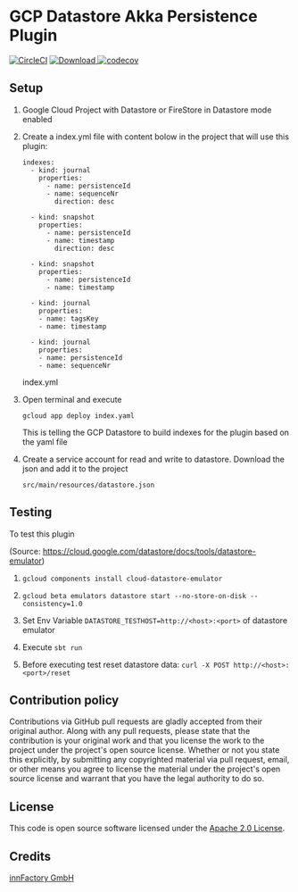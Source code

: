 # GCP Datastore Akka Persistence Plugin

[![CircleCI](https://circleci.com/gh/innFactory/akka-persistence-gcp-datastore/tree/master.svg?style=svg&circle-token=700c4e7e6802d0dacbe552c87f25454e20f6ce28)](https://circleci.com/gh/innFactory/akka-persistence-gcp-datastore/tree/master)
[ ![Download](https://api.bintray.com/packages/innfactory/sbt-plugins/akka-persistence-gcp-datastore/images/download.svg) ](https://bintray.com/innfactory/sbt-plugins/akka-persistence-gcp-datastore/_latestVersion)
[![codecov](https://codecov.io/gh/innFactory/akka-persistence-gcp-datastore/branch/master/graph/badge.svg)](https://codecov.io/gh/innFactory/akka-persistence-gcp-datastore)

## Setup

1. Google Cloud Project with Datastore or FireStore in Datastore mode enabled  
2. Create a index.yml file with content bolow in the project that will use this plugin:

    ```
    indexes:
      - kind: journal
        properties:
          - name: persistenceId
          - name: sequenceNr
            direction: desc
    
      - kind: snapshot
        properties:
          - name: persistenceId
          - name: timestamp
            direction: desc
    
      - kind: snapshot
        properties:
          - name: persistenceId
          - name: timestamp
    
      - kind: journal
        properties:
        - name: tagsKey
        - name: timestamp
    
      - kind: journal
        properties:
        - name: persistenceId
        - name: sequenceNr
    ```
    index.yml

3. Open terminal and execute 
 
    ```
    gcloud app deploy index.yaml
    ```
    This is telling the GCP Datastore to build indexes for the plugin based on the yaml file
    
4. Create a service account for read and write to datastore. Download the json and add it to the project

    ```
    src/main/resources/datastore.json
    ```
    
## Testing

To test this plugin 

(Source: https://cloud.google.com/datastore/docs/tools/datastore-emulator)

1. ``` gcloud components install cloud-datastore-emulator ```

2. ``` gcloud beta emulators datastore start --no-store-on-disk --consistency=1.0 ```

3. Set Env Variable ```DATASTORE_TESTHOST=http://<host>:<port>``` of datastore emulator

4. Execute ````sbt run````

5. Before executing test reset datastore data: ```curl -X POST http://<host>:<port>/reset```

## Contribution policy
Contributions via GitHub pull requests are gladly accepted from their original author. Along with any pull requests, please state that the contribution is your original work and that you license the work to the project under the project's open source license. Whether or not you state this explicitly, by submitting any copyrighted material via pull request, email, or other means you agree to license the material under the project's open source license and warrant that you have the legal authority to do so.

## License
This code is open source software licensed under the [Apache 2.0 License](http://www.apache.org/licenses/LICENSE-2.0.html).

## Credits
[innFactory GmbH](https://innfactory.de)
